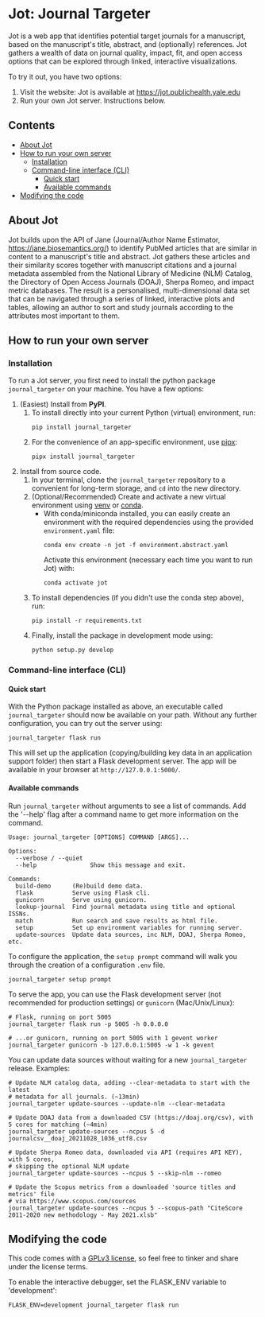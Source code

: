 # Jot: Journal Targeter

Jot is a web app that identifies potential target journals for a manuscript,
based on the manuscript's title, abstract, and (optionally) references. Jot
gathers a wealth of data on journal quality, impact, fit, and open access
options that can be explored through linked, interactive visualizations.

To try it out, you have two options:
1. Visit the website: Jot is available at https://jot.publichealth.yale.edu
2. Run your own Jot server. Instructions below.


## Contents
<!-- MarkdownTOC autolink="true" -->

- [About Jot](#about-jot)
- [How to run your own server](#how-to-run-your-own-server)
   - [Installation](#installation)
   - [Command-line interface \(CLI\)](#command-line-interface-cli)
      - [Quick start](#quick-start)
      - [Available commands](#available-commands)
- [Modifying the code](#modifying-the-code)

<!-- /MarkdownTOC -->

## About Jot

Jot builds upon the API of Jane (Journal/Author Name Estimator,
https://jane.biosemantics.org/) to identify PubMed articles that are similar
in content to a manuscript's title and abstract. Jot gathers these articles
and their similarity scores together with manuscript citations and a journal
metadata assembled from the National Library of Medicine (NLM) Catalog, the
Directory of Open Access Journals (DOAJ), Sherpa Romeo, and impact metric
databases. The result is a personalised, multi-dimensional data set that can
be navigated through a series of linked, interactive plots and tables,
allowing an author to sort and study journals according to the attributes most
important to them.


## How to run your own server

### Installation

To run a Jot server, you first need to install the python package `journal_targeter`
on your machine. You have a few options:

1. (Easiest) Install from **PyPI**.
   1. To install directly into your current Python (virtual) environment, run:
       ```shell
       pip install journal_targeter
       ```
   2. For the convenience of an app-specific environment, use 
    [pipx](https://github.com/pypa/pipx):
       ```shell
       pipx install journal_targeter
       ```
2. Install from source code.
   1. In your terminal, clone the `journal_targeter` repository to a convenient 
      for long-term storage, and `cd` into the new directory.
   2. (Optional/Recommended) Create and activate a new virtual environment using 
       [venv](https://docs.python.org/3/library/venv.html) or 
       [conda](https://conda.io/projects/conda/en/latest/user-guide/tasks/manage-environments.html).
       - With conda/miniconda installed, you can easily create an environment 
         with the required dependencies using the provided `environment.yaml` file:
         ```shell
         conda env create -n jot -f environment.abstract.yaml
         ```
         Activate this environment (necessary each time you want to run Jot) with:
         ```shell
         conda activate jot
         ```
   3. To install dependencies (if you didn't use the conda step above), run:
      ```shell
      pip install -r requirements.txt
      ```
   4. Finally, install the package in development mode using:
      ```shell
      python setup.py develop
      ```
   
### Command-line interface (CLI)

#### Quick start

With the Python package installed as above, an executable called `journal_targeter`
should now be available on your path. Without any further configuration, you can 
try out the server using:
```shell
journal_targeter flask run
```
This will set up the application (copying/building key data in an application 
support folder) then start a Flask development server. The app will be available 
in your browser at `http://127.0.0.1:5000/`.

#### Available commands

Run `journal_targeter` without arguments to see a list of commands. Add the 
'--help' flag after a command name to get more information on the command.

```
Usage: journal_targeter [OPTIONS] COMMAND [ARGS]...

Options:
  --verbose / --quiet
  --help               Show this message and exit.

Commands:
  build-demo      (Re)build demo data.
  flask           Serve using Flask cli.
  gunicorn        Serve using gunicorn.
  lookup-journal  Find journal metadata using title and optional ISSNs.
  match           Run search and save results as html file.
  setup           Set up environment variables for running server.
  update-sources  Update data sources, inc NLM, DOAJ, Sherpa Romeo, etc.
```

To configure the application, the `setup prompt` command will walk you through the 
creation of a configuration `.env` file.
```shell
journal_targeter setup prompt
```

To serve the app, you can use the Flask development server 
(not recommended for production settings) or `gunicorn` (Mac/Unix/Linux):
```shell
# Flask, running on port 5005
journal_targeter flask run -p 5005 -h 0.0.0.0

# ...or gunicorn, running on port 5005 with 1 gevent worker
journal_targeter gunicorn -b 127.0.0.1:5005 -w 1 -k gevent
```

You can update data sources without waiting for a new `journal_targeter` release.
Examples:
```shell
# Update NLM catalog data, adding --clear-metadata to start with the latest 
# metadata for all journals. (~13min) 
journal_targeter update-sources --update-nlm --clear-metadata

# Update DOAJ data from a downloaded CSV (https://doaj.org/csv), with 5 cores for matching (~4min)
journal_targeter update-sources --ncpus 5 -d journalcsv__doaj_20211028_1036_utf8.csv

# Update Sherpa Romeo data, downloaded via API (requires API KEY), with 5 cores, 
# skipping the optional NLM update
journal_targeter update-sources --ncpus 5 --skip-nlm --romeo

# Update the Scopus metrics from a downloaded 'source titles and metrics' file
# via https://www.scopus.com/sources 
journal_targeter update-sources --ncpus 5 --scopus-path "CiteScore 2011-2020 new methodology - May 2021.xlsb"
```

## Modifying the code

This code comes with a [GPLv3 license](https://www.gnu.org/licenses/gpl-3.0.en.html), so feel free to tinker and share under 
the license terms.

To enable the interactive debugger, set the FLASK_ENV variable to 'development':
```shell
FLASK_ENV=development journal_targeter flask run
```